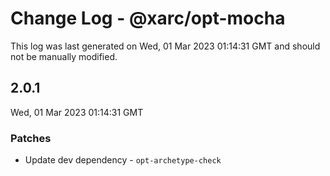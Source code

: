 # Change Log - @xarc/opt-mocha

This log was last generated on Wed, 01 Mar 2023 01:14:31 GMT and should not be manually modified.

## 2.0.1
Wed, 01 Mar 2023 01:14:31 GMT

### Patches

- Update dev dependency - `opt-archetype-check`

